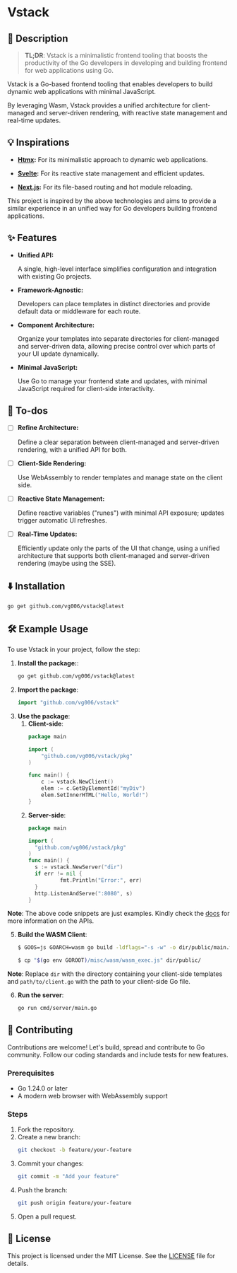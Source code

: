# Vstack

## 📖 Description
> **TL;DR**: Vstack is a minimalistic frontend tooling that boosts the productivity of the Go developers in developing and building frontend for web applications using Go.

Vstack is a Go-based frontend tooling that enables developers to build dynamic web applications with minimal JavaScript.

By leveraging Wasm, Vstack provides a unified architecture for client-managed and server-driven rendering, with reactive state management and real-time updates.

## 💡 Inspirations

- **[Htmx](https://htmx.org/):**
  For its minimalistic approach to dynamic web applications.

- **[Svelte](https://svelte.dev/):**
  For its reactive state management and efficient updates.

- **[Next.js](https://nextjs.org/):**
  For its file-based routing and hot module reloading.

This project is inspired by the above technologies and aims to provide a similar experience in an unified way for Go developers building frontend applications.

## ✨ Features
- **Unified API:**

  A single, high-level interface simplifies configuration and integration with existing Go projects.
- **Framework-Agnostic:**

  Developers can place templates in distinct directories and provide default data or middleware for each route.
- **Component Architecture:**

  Organize your templates into separate directories for client-managed and server-driven data, allowing precise control over which parts of your UI update dynamically.
- **Minimal JavaScript:**

  Use Go to manage your frontend state and updates, with minimal JavaScript required for client-side interactivity.


## 🎯 To-dos
- [ ] **Refine Architecture:**

  Define a clear separation between client-managed and server-driven rendering, with a unified API for both.
- [ ] **Client-Side Rendering:**

  Use WebAssembly to render templates and manage state on the client side.
- [ ] **Reactive State Management:**

  Define reactive variables ("runes") with minimal API exposure; updates trigger automatic UI refreshes.
- [ ] **Real-Time Updates:**

  Efficiently update only the parts of the UI that change, using a unified architecture that supports both client-managed and server-driven rendering (maybe using the SSE).

## ⬇️ Installation
  ```bash
  go get github.com/vg006/vstack@latest
  ```

## 🛠️ Example Usage
  To use Vstack in your project, follow the step:
  1. **Install the package:**:
      ```bash
      go get github.com/vg006/vstack@latest
      ```
  2. **Import the package**:
      ```go
      import "github.com/vg006/vstack"
      ```
  3. **Use the package**:
      1. **Client-side**:
          ```go
          package main

          import (
              "github.com/vg006/vstack/pkg"
          )

          func main() {
              c := vstack.NewClient()
              elem := c.GetByElementId("myDiv")
              elem.SetInnerHTML("Hello, World!")
          }
          ```
      2. **Server-side**:
          ```go
          package main

          import (
          	"github.com/vg006/vstack/pkg"
          )
          func main() {
          	s := vstack.NewServer("dir")
           	if err != nil {
            		fmt.Println("Error:", err)
          	}
           	http.ListenAndServe(":8080", s)
          }

  **Note**: The above code snippets are just examples. Kindly check the [docs](https://github.com/vg006/vstack/tree/main/docs) for more information on the APIs.

  5. **Build the WASM Client**:
      ```bash
      $ GOOS=js GOARCH=wasm go build -ldflags="-s -w" -o dir/public/main.wasm path/to/client.go

      $ cp "$(go env GOROOT)/misc/wasm/wasm_exec.js" dir/public/
      ```
  **Note**: Replace `dir` with the directory containing your client-side templates and `path/to/client.go` with the path to your client-side Go file.

  6. **Run the server**:
      ```bash
      go run cmd/server/main.go
      ```

## 🤝 Contributing
Contributions are welcome! Let's build, spread and contribute to Go community. Follow our coding standards and include tests for new features.

### Prerequisites
- Go 1.24.0 or later
- A modern web browser with WebAssembly support

### Steps
  1. Fork the repository.
  2. Create a new branch:
      ```bash
      git checkout -b feature/your-feature
      ```
  3. Commit your changes:
      ```bash
      git commit -m "Add your feature"
      ```
  4. Push the branch:
      ```bash
      git push origin feature/your-feature
      ```
  5. Open a pull request.

## 📜 License

This project is licensed under the MIT License. See the [LICENSE](https://github.com/vg006/vstack/tree/main?tab=MIT-1-ov-file) file for details.
